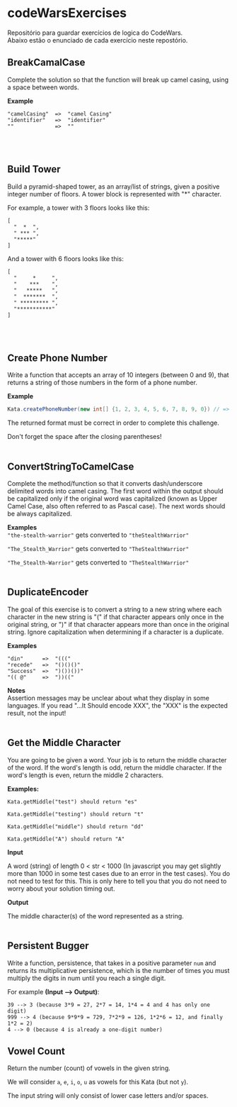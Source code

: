 # codeWarsExercises
Repositório para guardar exercícios de logica do CodeWars. <br>
Abaixo estão o enunciado de cada exercício neste repostório.

## BreakCamalCase
Complete the solution so that the function will break up camel casing, using a space between words.

<strong>Example</strong>
```
"camelCasing"  =>  "camel Casing"
"identifier"   =>  "identifier"
""             =>  ""
```
<br>
<br>

## Build Tower
Build a pyramid-shaped tower, as an array/list of strings, given a positive integer number of floors. A tower block is represented with "*" character.

For example, a tower with 3 floors looks like this:
```
[
  "  *  ",
  " *** ", 
  "*****"
]
```
And a tower with 6 floors looks like this:
```
[
  "     *     ", 
  "    ***    ", 
  "   *****   ", 
  "  *******  ", 
  " ********* ", 
  "***********"
]
```
<br>
<br>

## Create Phone Number

Write a function that accepts an array of 10 integers (between 0 and 9), that returns a string of those numbers in the form of a phone number.

<strong>Example</strong>
```java
Kata.createPhoneNumber(new int[] {1, 2, 3, 4, 5, 6, 7, 8, 9, 0}) // => returns "(123) 456-7890"
```
The returned format must be correct in order to complete this challenge.

Don't forget the space after the closing parentheses!
<br>
<br>
## ConvertStringToCamelCase

Complete the method/function so that it converts dash/underscore delimited words into camel casing. The first word within the output should be capitalized only if the original word was capitalized (known as Upper Camel Case, also often referred to as Pascal case). The next words should be always capitalized.

<strong>Examples</strong> 
<br>
```"the-stealth-warrior"``` gets converted to ```"theStealthWarrior"```

```"The_Stealth_Warrior"``` gets converted to ```"TheStealthWarrior"```

```"The_Stealth-Warrior"``` gets converted to ```"TheStealthWarrior"```
<br>
<br>
## DuplicateEncoder
The goal of this exercise is to convert a string to a new string where each character in the new string is "(" if that character appears only once in the original string, or ")" if that character appears more than once in the original string. Ignore capitalization when determining if a character is a duplicate.

<strong> Examples </strong>
```
"din"      =>  "((("
"recede"   =>  "()()()"
"Success"  =>  ")())())"
"(( @"     =>  "))((" 
````
<strong>Notes</strong> <br>
Assertion messages may be unclear about what they display in some languages. If you read "...It Should encode XXX", the "XXX" is the expected result, not the input!
<br>
<br>

## Get the Middle Character
You are going to be given a word. Your job is to return the middle character of the word. If the word's length is odd, return the middle character. If the word's length is even, return the middle 2 characters.

<strong>Examples:</strong>
```
Kata.getMiddle("test") should return "es"

Kata.getMiddle("testing") should return "t"

Kata.getMiddle("middle") should return "dd"

Kata.getMiddle("A") should return "A"
```
<strong>Input</strong>

A word (string) of length 0 < str < 1000 (In javascript you may get slightly more than 1000 in some test cases due to an error in the test cases). You do not need to test for this. This is only here to tell you that you do not need to worry about your solution timing out.

<strong>Output</strong>

The middle character(s) of the word represented as a string.
<br>
<br>
## Persistent Bugger
Write a function, persistence, that takes in a positive parameter `num` and returns its multiplicative persistence, which is the number of times you must multiply the digits in num until you reach a single digit.

For example <strong>(Input --> Output)</strong>:
```
39 --> 3 (because 3*9 = 27, 2*7 = 14, 1*4 = 4 and 4 has only one digit)
999 --> 4 (because 9*9*9 = 729, 7*2*9 = 126, 1*2*6 = 12, and finally 1*2 = 2)
4 --> 0 (because 4 is already a one-digit number)
```
## Vowel Count
Return the number (count) of vowels in the given string.

We will consider `a`, `e`, `i`, `o`, `u` as vowels for this Kata (but not `y`).

The input string will only consist of lower case letters and/or spaces.
